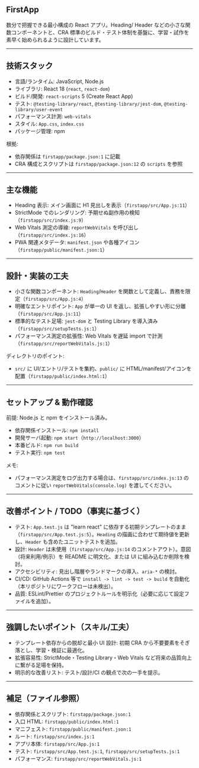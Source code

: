 ## FirstApp

数分で把握できる最小構成の React アプリ。Heading/ Header などの小さな関数コンポーネントと、CRA 標準のビルド・テスト体制を基盤に、学習・試作を素早く始められるように設計しています。

---

## 技術スタック

- 言語/ランタイム: JavaScript, Node.js
- ライブラリ: React 18 (`react`, `react-dom`)
- ビルド/開発: `react-scripts` 5 (Create React App)
- テスト: `@testing-library/react`, `@testing-library/jest-dom`, `@testing-library/user-event`
- パフォーマンス計測: `web-vitals`
- スタイル: `App.css`, `index.css`
- パッケージ管理: npm

根拠:
- 依存関係は `firstapp/package.json:1` に記載
- CRA 構成とスクリプトは `firstapp/package.json:12` の `scripts` を参照

---

## 主な機能

- Heading 表示: メイン画面に H1 見出しを表示（`firstapp/src/App.js:11`）
- StrictMode でのレンダリング: 予期せぬ副作用の検知（`firstapp/src/index.js:9`）
- Web Vitals 測定の導線: `reportWebVitals` を呼び出し（`firstapp/src/index.js:16`）
- PWA 関連メタデータ: `manifest.json` や各種アイコン（`firstapp/public/manifest.json:1`）

---

## 設計・実装の工夫

- 小さな関数コンポーネント: `Heading`/`Header` を関数として定義し、責務を限定（`firstapp/src/App.js:4`）
- 明確なエントリポイント: `App` が単一の UI を返し、拡張しやすい形に分離（`firstapp/src/App.js:11`）
- 標準的なテスト足場: `jest-dom` と Testing Library を導入済み（`firstapp/src/setupTests.js:1`）
- パフォーマンス測定の拡張性: Web Vitals を遅延 import で計測（`firstapp/src/reportWebVitals.js:1`）

ディレクトリのポイント:
- `src/` に UI/エントリ/テストを集約、`public/` に HTML/manifest/アイコンを配置（`firstapp/public/index.html:1`）

---

## セットアップ & 動作確認

前提: Node.js と npm をインストール済み。

- 依存関係インストール: `npm install`
- 開発サーバ起動: `npm start`（`http://localhost:3000`）
- 本番ビルド: `npm run build`
- テスト実行: `npm test`

メモ:
- パフォーマンス測定をログ出力する場合は、`firstapp/src/index.js:13` のコメントに従い `reportWebVitals(console.log)` を渡してください。

---

## 改善ポイント / TODO（事実に基づく）

- テスト: `App.test.js` は "learn react" に依存する初期テンプレートのまま（`firstapp/src/App.test.js:5`）。`Heading` の描画に合わせて期待値を更新し、`Header` も含めたユニットテストを追加。
- 設計: `Header` は未使用（`firstapp/src/App.js:14` のコメントアウト）。意図（将来利用/例示）を README に明文化、または UI に組み込むか削除を検討。
- アクセシビリティ: 見出し階層やランドマークの導入、`aria-*` の検討。
- CI/CD: GitHub Actions 等で `install -> lint -> test -> build` を自動化（本リポジトリにワークフローは未検出）。
- 品質: ESLint/Prettier のプロジェクトルールを明示化（必要に応じて設定ファイルを追加）。

---

## 強調したいポイント（スキル/工夫）

- テンプレート依存からの脱却と最小 UI 設計: 初期 CRA から不要要素をそぎ落とし、学習・検証に最適化。
- 拡張容易性: StrictMode・Testing Library・Web Vitals など将来の品質向上に繋がる足場を保持。
- 明示的な改善リスト: テスト/設計/CI の観点で次の一手を提示。

---

## 補足（ファイル参照）

- 依存関係とスクリプト: `firstapp/package.json:1`
- 入口 HTML: `firstapp/public/index.html:1`
- マニフェスト: `firstapp/public/manifest.json:1`
- ルート: `firstapp/src/index.js:1`
- アプリ本体: `firstapp/src/App.js:1`
- テスト: `firstapp/src/App.test.js:1`, `firstapp/src/setupTests.js:1`
- パフォーマンス: `firstapp/src/reportWebVitals.js:1`
